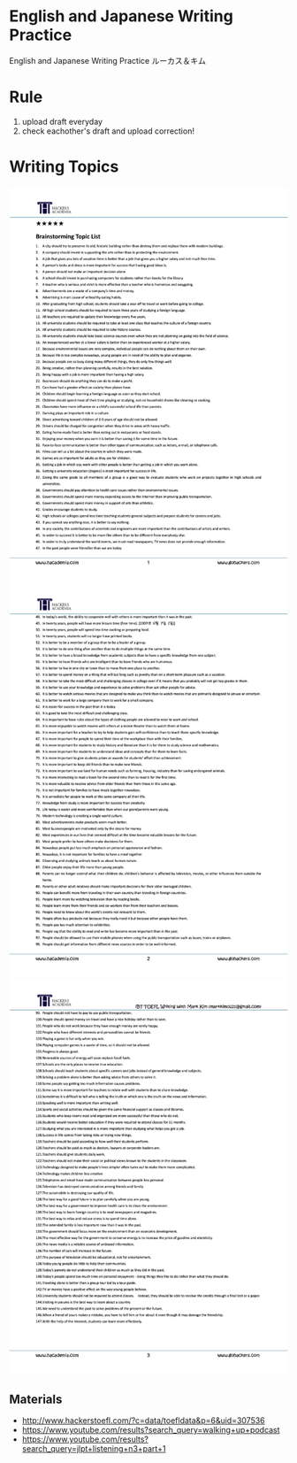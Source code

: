 # English and Japanese Writing Practice
English and Japanese Writing Practice ルーカス＆キム 
# Rule
1. upload draft everyday 
2. check eachother's draft and upload correction!
# Writing Topics
![writing-topic1](./writing-topic1.jpg)
![writing-topic2](./writing-topic2.jpg)
![writing-topic3](./writing-topic3.jpg)

## Materials
* http://www.hackerstoefl.com/?c=data/toefldata&p=6&uid=307536
* https://www.youtube.com/results?search_query=walking+up+podcast
* https://www.youtube.com/results?search_query=jlpt+listening+n3+part+1
